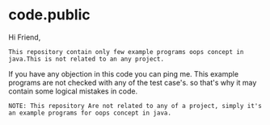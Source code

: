 # code.public
    
 Hi Friend,
           
    This repository contain only few example programs oops concept in java.This is not related to an any project.
If you have any objection in this code you can ping me. This example programs are not checked with any of the test case's. so that's why it may contain some logical mistakes in code.
   
    NOTE: This repository Are not related to any of a project, simply it's an example programs for oops concept in java.
